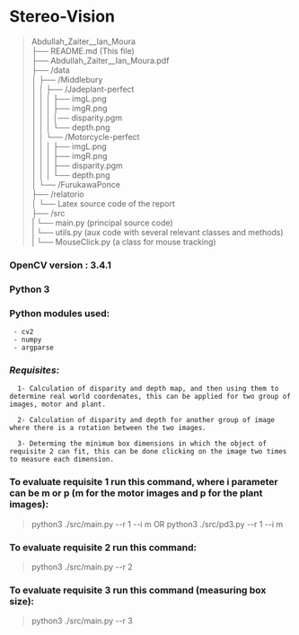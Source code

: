 # Stereo-Vision
> Abdullah_Zaiter__Ian_Moura  
      ├── README.md (This file)  
      ├── Abdullah_Zaiter__Ian_Moura.pdf  
      ├── /data  
      │   ├── /Middlebury  
      │   │   ├── /Jadeplant-perfect  
      │   │   │   ├── imgL.png   
      │   │   │   ├── imgR.png  
      │   │   │   │── disparity.pgm    
      │   │   │   └── depth.png  
      │   │   └── /Motorcycle-perfect  
      │   │   │   ├── imgL.png  
      │   │   │   ├── imgR.png  
      │   │   │   ├── disparity.pgm  
      │   │   │   └── depth.png  
      │   └── /FurukawaPonce  
      ├── /relatorio  
      │   └── Latex source code of the report      
      ├── /src   
      |   └── main.py (principal source code)    
      |   └── utils.py (aux code with several relevant classes and methods)   
      |   └── MouseClick.py (a class for mouse tracking) 

### OpenCV version : 3.4.1
### Python 3

### Python modules used:
     - cv2  
     - numpy  
     - argparse
### *Requisites:*
      1- Calculation of disparity and depth map, and then using them to determine real world coordenates, this can be applied for two group of images, motor and plant.

      2- Calculation of disparity and depth for another group of image where there is a rotation between the two images.

      3- Determing the minimum box dimensions in which the object of requisite 2 can fit, this can be done clicking on the image two times to measure each dimension.
### To evaluate requisite 1 run this command, where i parameter can be m or p (m for the motor images and p for the plant images):
>python3 ./src/main.py --r 1 --i m OR python3 ./src/pd3.py --r 1 --i m

### To evaluate requisite 2 run this command:
>python3 ./src/main.py --r 2

### To evaluate requisite 3 run this command (measuring box size):
>python3 ./src/main.py --r 3



